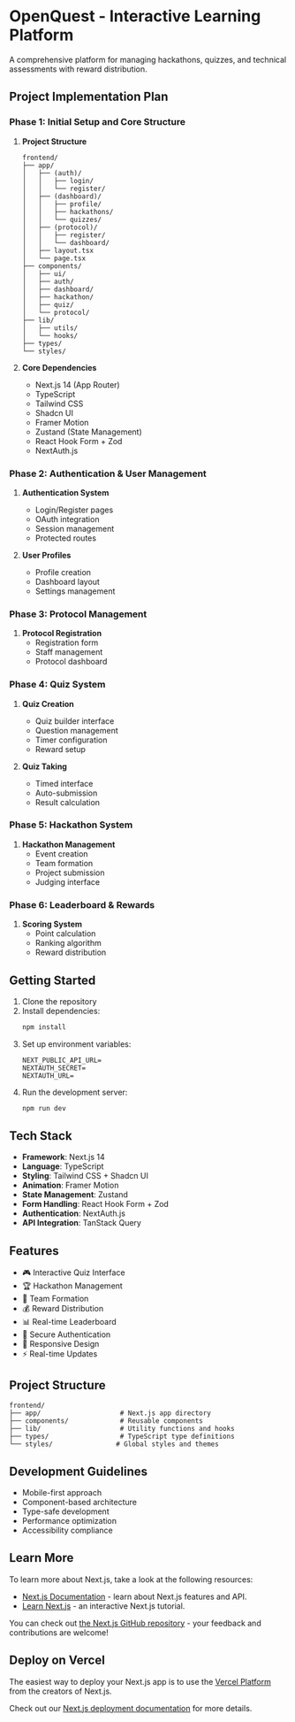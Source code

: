 # OpenQuest - Interactive Learning Platform

A comprehensive platform for managing hackathons, quizzes, and technical assessments with reward distribution.

## Project Implementation Plan

### Phase 1: Initial Setup and Core Structure

1. **Project Structure**

   ```
   frontend/
   ├── app/
   │   ├── (auth)/
   │   │   ├── login/
   │   │   └── register/
   │   ├── (dashboard)/
   │   │   ├── profile/
   │   │   ├── hackathons/
   │   │   └── quizzes/
   │   ├── (protocol)/
   │   │   ├── register/
   │   │   └── dashboard/
   │   ├── layout.tsx
   │   └── page.tsx
   ├── components/
   │   ├── ui/
   │   ├── auth/
   │   ├── dashboard/
   │   ├── hackathon/
   │   ├── quiz/
   │   └── protocol/
   ├── lib/
   │   ├── utils/
   │   └── hooks/
   ├── types/
   └── styles/
   ```

2. **Core Dependencies**
   - Next.js 14 (App Router)
   - TypeScript
   - Tailwind CSS
   - Shadcn UI
   - Framer Motion
   - Zustand (State Management)
   - React Hook Form + Zod
   - NextAuth.js

### Phase 2: Authentication & User Management

1. **Authentication System**

   - Login/Register pages
   - OAuth integration
   - Session management
   - Protected routes

2. **User Profiles**
   - Profile creation
   - Dashboard layout
   - Settings management

### Phase 3: Protocol Management

1. **Protocol Registration**
   - Registration form
   - Staff management
   - Protocol dashboard

### Phase 4: Quiz System

1. **Quiz Creation**

   - Quiz builder interface
   - Question management
   - Timer configuration
   - Reward setup

2. **Quiz Taking**
   - Timed interface
   - Auto-submission
   - Result calculation

### Phase 5: Hackathon System

1. **Hackathon Management**
   - Event creation
   - Team formation
   - Project submission
   - Judging interface

### Phase 6: Leaderboard & Rewards

1. **Scoring System**
   - Point calculation
   - Ranking algorithm
   - Reward distribution

## Getting Started

1. Clone the repository
2. Install dependencies:
   ```bash
   npm install
   ```
3. Set up environment variables:
   ```env
   NEXT_PUBLIC_API_URL=
   NEXTAUTH_SECRET=
   NEXTAUTH_URL=
   ```
4. Run the development server:
   ```bash
   npm run dev
   ```

## Tech Stack

- **Framework**: Next.js 14
- **Language**: TypeScript
- **Styling**: Tailwind CSS + Shadcn UI
- **Animation**: Framer Motion
- **State Management**: Zustand
- **Form Handling**: React Hook Form + Zod
- **Authentication**: NextAuth.js
- **API Integration**: TanStack Query

## Features

- 🎮 Interactive Quiz Interface
- 🏆 Hackathon Management
- 👥 Team Formation
- 💰 Reward Distribution
- 📊 Real-time Leaderboard
- 🔐 Secure Authentication
- 📱 Responsive Design
- ⚡ Real-time Updates

## Project Structure

```
frontend/
├── app/                    # Next.js app directory
├── components/             # Reusable components
├── lib/                    # Utility functions and hooks
├── types/                  # TypeScript type definitions
└── styles/                # Global styles and themes
```

## Development Guidelines

- Mobile-first approach
- Component-based architecture
- Type-safe development
- Performance optimization
- Accessibility compliance

## Learn More

To learn more about Next.js, take a look at the following resources:

- [Next.js Documentation](https://nextjs.org/docs) - learn about Next.js features and API.
- [Learn Next.js](https://nextjs.org/learn) - an interactive Next.js tutorial.

You can check out [the Next.js GitHub repository](https://github.com/vercel/next.js) - your feedback and contributions are welcome!

## Deploy on Vercel

The easiest way to deploy your Next.js app is to use the [Vercel Platform](https://vercel.com/new?utm_medium=default-template&filter=next.js&utm_source=create-next-app&utm_campaign=create-next-app-readme) from the creators of Next.js.

Check out our [Next.js deployment documentation](https://nextjs.org/docs/app/building-your-application/deploying) for more details.
